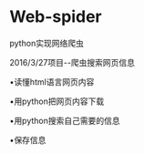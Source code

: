 # Web-spider
python实现网络爬虫

2016/3/27项目--爬虫搜索网页信息

•读懂html语言网页内容

•用python把网页内容下载

•用python搜索自己需要的信息

•保存信息
